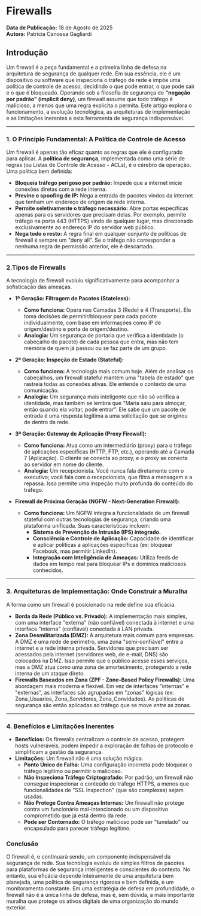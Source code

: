 # Firewalls

**Data de Publicação:** 18 de Agosto de 2025  
**Autora:** Patrícia Canossa Gagliardi

## Introdução

Um firewall é a peça fundamental e a primeira linha de defesa na arquitetura de segurança de qualquer rede. Em sua essência, ele é um dispositivo ou software que inspeciona o tráfego de rede e impõe uma política de controle de acesso, decidindo o que pode entrar, o que pode sair e o que é bloqueado. Operando sob a filosofia de segurança de **"negação por padrão" (implicit deny)**, um firewall assume que todo tráfego é malicioso, a menos que uma regra explícita o permita. Este artigo explora o funcionamento, a evolução tecnológica, as arquiteturas de implementação e as limitações inerentes a esta ferramenta de segurança indispensável.

---

### 1. O Princípio Fundamental: A Política de Controle de Acesso

Um firewall é apenas tão eficaz quanto as regras que ele é configurado para aplicar. A **política de segurança**, implementada como uma série de regras (ou Listas de Controle de Acesso - ACLs), é o cérebro da operação. Uma política bem definida:

* **Bloqueia tráfego perigoso por padrão:** Impede que a internet inicie conexões diretas com a rede interna.
* **Previne o spoofing de IP:** Nega a entrada de pacotes vindos da internet que tenham um endereço de origem da rede interna.
* **Permite seletivamente o tráfego necessário:** Abre portas específicas apenas para os servidores que precisam delas. Por exemplo, permite tráfego na porta 443 (HTTPS) vindo de qualquer lugar, mas direcionado exclusivamente ao endereço IP do servidor web público.
* **Nega todo o resto:** A regra final em qualquer conjunto de políticas de firewall é sempre um "deny all". Se o tráfego não corresponder a nenhuma regra de permissão anterior, ele é descartado.

---

### 2.Tipos de Firewalls

A tecnologia de firewall evoluiu significativamente para acompanhar a sofisticação das ameaças.

* **1ª Geração: Filtragem de Pacotes (Stateless):**
    * **Como funciona:** Opera nas Camadas 3 (Rede) e 4 (Transporte). Ele toma decisões de permitir/bloquear para cada pacote individualmente, com base em informações como IP de origem/destino e porta de origem/destino.
    * **Analogia:** Um segurança de portaria que verifica a identidade (o cabeçalho do pacote) de cada pessoa que entra, mas não tem memória de quem já passou ou se faz parte de um grupo.

* **2ª Geração: Inspeção de Estado (Stateful):**
    * **Como funciona:** A tecnologia mais comum hoje. Além de analisar os cabeçalhos, um firewall stateful mantém uma "tabela de estado" que rastreia todas as conexões ativas. Ele entende o contexto de uma comunicação.
    * **Analogia:** Um segurança mais inteligente que não só verifica a identidade, mas também se lembra que "Maria saiu para almoçar, então quando ela voltar, pode entrar". Ele sabe que um pacote de entrada é uma resposta legítima a uma solicitação que se originou de dentro da rede.

* **3ª Geração: Gateway de Aplicação (Proxy Firewall):**
    * **Como funciona:** Atua como um intermediário (proxy) para o tráfego de aplicações específicas (HTTP, FTP, etc.), operando até a Camada 7 (Aplicação). O cliente se conecta ao proxy, e o proxy se conecta ao servidor em nome do cliente.
    * **Analogia:** Um recepcionista. Você nunca fala diretamente com o executivo; você fala com o recepcionista, que filtra a mensagem e a repassa. Isso permite uma inspeção muito profunda do conteúdo do tráfego.

* **Firewall de Próxima Geração (NGFW - Next-Generation Firewall):**
    * **Como funciona:** Um NGFW integra a funcionalidade de um firewall stateful com outras tecnologias de segurança, criando uma plataforma unificada. Suas características incluem:
        * **Sistema de Prevenção de Intrusão (IPS) integrado.**
        * **Consciência e Controle de Aplicação:** Capacidade de identificar e aplicar políticas a aplicações específicas (ex: bloquear Facebook, mas permitir LinkedIn).
        * **Integração com Inteligência de Ameaças:** Utiliza feeds de dados em tempo real para bloquear IPs e domínios maliciosos conhecidos.

---

### 3. Arquiteturas de Implementação: Onde Construir a Muralha

A forma como um firewall é posicionado na rede define sua eficácia.

* **Borda da Rede (Público vs. Privado):** A implementação mais simples, com uma interface "externa" (não confiável) conectada à internet e uma interface "interna" (confiável) conectada à LAN privada.
* **Zona Desmilitarizada (DMZ):** A arquitetura mais comum para empresas. A DMZ é uma rede de perímetro, uma zona "semi-confiável" entre a internet e a rede interna privada. Servidores que precisam ser acessados pela internet (servidores web, de e-mail, DNS) são colocados na DMZ. Isso permite que o público acesse esses serviços, mas a DMZ atua como uma zona de amortecimento, protegendo a rede interna de um ataque direto.
* **Firewalls Baseados em Zona (ZPF - Zone-Based Policy Firewalls):** Uma abordagem mais moderna e flexível. Em vez de interfaces "internas" e "externas", as interfaces são agrupadas em "zonas" lógicas (ex: Zona_Usuarios, Zona_Servidores, Zona_Convidados). As políticas de segurança são então aplicadas ao tráfego que se move *entre* as zonas.

---

### 4. Benefícios e Limitações Inerentes

* **Benefícios:** Os firewalls centralizam o controle de acesso, protegem hosts vulneráveis, podem impedir a exploração de falhas de protocolo e simplificam a gestão da segurança.
* **Limitações:** Um firewall não é uma solução mágica.
    * **Ponto Único de Falha:** Uma configuração incorreta pode bloquear o tráfego legítimo ou permitir o malicioso.
    * **Não Inspeciona Tráfego Criptografado:** Por padrão, um firewall não consegue inspecionar o conteúdo do tráfego HTTPS, a menos que funcionalidades de "SSL Inspection" (que são complexas) sejam usadas.
    * **Não Protege Contra Ameaças Internas:** Um firewall não protege contra um funcionário mal-intencionado ou um dispositivo comprometido que já está dentro da rede.
    * **Pode ser Contornado:** O tráfego malicioso pode ser "tunelado" ou encapsulado para parecer tráfego legítimo.

### Conclusão

O firewall é, e continuará sendo, um componente indispensável da segurança de rede. Sua tecnologia evoluiu de simples filtros de pacotes para plataformas de segurança inteligentes e conscientes do contexto. No entanto, sua eficácia depende inteiramente de uma arquitetura bem planejada, uma política de segurança rigorosa e bem definida, e um monitoramento constante. Em uma estratégia de defesa em profundidade, o firewall não é a única linha de defesa, mas é, sem dúvida, a mais importante muralha que protege os ativos digitais de uma organização do mundo exterior.